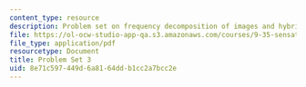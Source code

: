 ```yaml
---
content_type: resource
description: Problem set on frequency decomposition of images and hybrid images.
file: https://ol-ocw-studio-app-qa.s3.amazonaws.com/courses/9-35-sensation-and-perception-spring-2009/8e71c597449d6a8164ddb1cc2a7bcc2e_MIT9_35s09_pset03.pdf
file_type: application/pdf
resourcetype: Document
title: Problem Set 3
uid: 8e71c597-449d-6a81-64dd-b1cc2a7bcc2e
---
```

